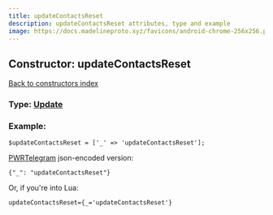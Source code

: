 ```yaml
---
title: updateContactsReset
description: updateContactsReset attributes, type and example
image: https://docs.madelineproto.xyz/favicons/android-chrome-256x256.png
---
```

## Constructor: updateContactsReset  
[Back to constructors index](index.md)






### Type: [Update](../types/Update.md)


### Example:

```
$updateContactsReset = ['_' => 'updateContactsReset'];
```  

[PWRTelegram](https://pwrtelegram.xyz) json-encoded version:

```
{"_": "updateContactsReset"}
```


Or, if you're into Lua:  


```
updateContactsReset={_='updateContactsReset'}

```


